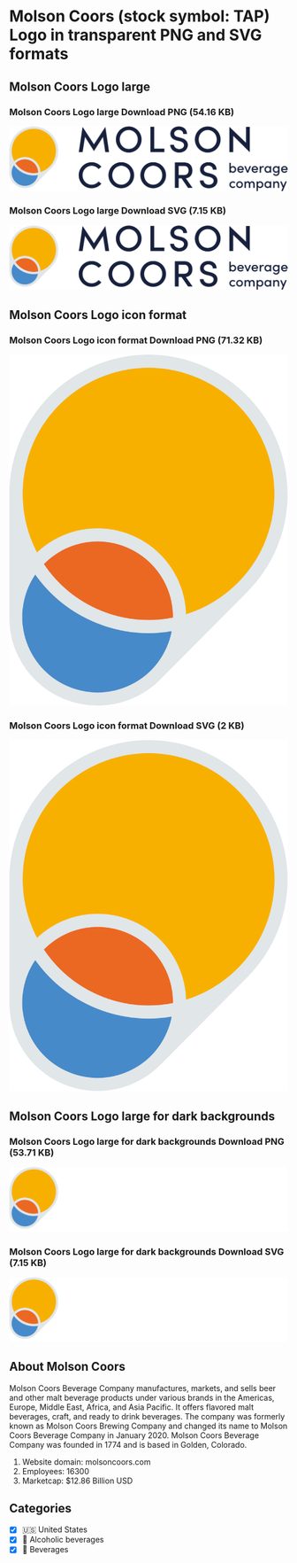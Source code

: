 # Molson Coors (stock symbol: TAP) Logo in transparent PNG and SVG formats

## Molson Coors Logo large

### Molson Coors Logo large Download PNG (54.16 KB)

![Molson Coors Logo large Download PNG (54.16 KB)](/img/orig/TAP_BIG-ddd1bb7c.png)

### Molson Coors Logo large Download SVG (7.15 KB)

![Molson Coors Logo large Download SVG (7.15 KB)](/img/orig/TAP_BIG-6e4b0cc9.svg)

## Molson Coors Logo icon format

### Molson Coors Logo icon format Download PNG (71.32 KB)

![Molson Coors Logo icon format Download PNG (71.32 KB)](/img/orig/TAP-135e79cb.png)

### Molson Coors Logo icon format Download SVG (2 KB)

![Molson Coors Logo icon format Download SVG (2 KB)](/img/orig/TAP-00f3cc0f.svg)

## Molson Coors Logo large for dark backgrounds

### Molson Coors Logo large for dark backgrounds Download PNG (53.71 KB)

![Molson Coors Logo large for dark backgrounds Download PNG (53.71 KB)](/img/orig/TAP_BIG.D-ccca0ad7.png)

### Molson Coors Logo large for dark backgrounds Download SVG (7.15 KB)

![Molson Coors Logo large for dark backgrounds Download SVG (7.15 KB)](/img/orig/TAP_BIG.D-4bad32ec.svg)

## About Molson Coors

Molson Coors Beverage Company manufactures, markets, and sells beer and other malt beverage products under various brands in the Americas, Europe, Middle East, Africa, and Asia Pacific. It offers flavored malt beverages, craft, and ready to drink beverages. The company was formerly known as Molson Coors Brewing Company and changed its name to Molson Coors Beverage Company in January 2020. Molson Coors Beverage Company was founded in 1774 and is based in Golden, Colorado.

1. Website domain: molsoncoors.com
2. Employees: 16300
3. Marketcap: $12.86 Billion USD


## Categories
- [x] 🇺🇸 United States
- [x] 🍷 Alcoholic beverages
- [x] 🥤 Beverages
